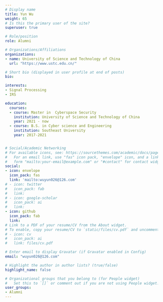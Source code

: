 ```yaml
---
# Display name
title: Yun Wu
weight: 65
# Is this the primary user of the site?
superuser: true

# Role/position
role: Alumni

# Organizations/Affiliations
organizations:
- name: University of Science and Technology of China
  url: "https://www.ustc.edu.cn/"

# Short bio (displayed in user profile at end of posts)
bio: 

interests:
- Signal Processing 
- IRS

education:
  courses:
  - course: Master in  Cyberspace Security
    institution: University of Science and Technology of China
    year: 2021 - now
  - course: B.S. in Cyber science and Engineering
    institution: Southeast University
    year: 2017-2021


# Social/Academic Networking
# For available icons, see: https://sourcethemes.com/academic/docs/page-builder/#icons
#   For an email link, use "fas" icon pack, "envelope" icon, and a link in the
#   form "mailto:your-email@example.com" or "#contact" for contact widget.
social:
- icon: envelope
  icon_pack: fas
  link: 'mailto:wuyun026@126.com'
# - icon: twitter
#   icon_pack: fab
#   link: 
# - icon: google-scholar
#   icon_pack: ai
#   link: 
- icon: github
  icon_pack: fab
  link: 
# Link to a PDF of your resume/CV from the About widget.
# To enable, copy your resume/CV to `static/files/cv.pdf` and uncomment the lines below.
# - icon: cv
#   icon_pack: ai
#   link: files/cv.pdf

# Enter email to display Gravatar (if Gravatar enabled in Config)
email: "wuyun026@126.com"

# Highlight the author in author lists? (true/false)
highlight_name: false

# Organizational groups that you belong to (for People widget)
#   Set this to `[]` or comment out if you are not using People widget.
user_groups:
- Alumni
---
```


